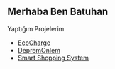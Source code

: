 ## Merhaba Ben Batuhan
Yaptığım Projelerim

- [EcoCharge](https://github.com/batuhansanci/ecocharge)
- [DepremOnlem](https://github.com/batuhansanci/depremonlem)
- [Smart Shopping System](https://github.com/batuhansanci/smart-shopping)

